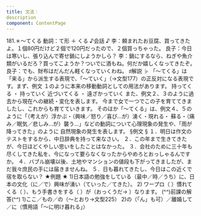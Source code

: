 ```yaml
---
title: 文法：
description
component: ContentPage
---
```



181.＊～てくる
動詞：て形 ＋ くる
♪会話 ♪
李：頼まれたお豆腐、買ってきたよ。１個80円だけど２個で120円だったので、２個買っちゃった。 良子：今日は寒いし、張り込んで寄せ鍋にしようかしら？
李：鍋にするなら、ねぎや魚介類がいるだろ？買ってこようか？ついでに酒もね。何だか嬉しくなってきたぞ。 良子：でも、財布はだんだん軽くなっていくわね。
♯解説 ♭
「～てくる」は「来る」から派生する表現で、「～ていく」（→文型177）の正反対になる表現です。まず、例文
１のように本来の移動動詞としての用法があります。 持ってくる ・ 持っていく 近づいてくる ・ 遠ざかっていく
また、例文２、３のように過去から現在への継続・変化を表します。 今まで女で一つでこの子を育ててきましたし、これからも育てていきます。 そのほか「～てくる」は、例文４、５のように「（考えが）浮かぶ・（興味／怒り／喜び…が）湧く・現れる・
蘇る・（痛み／眠気／悲しみ…が）襲う…」などの動詞について心理現象の発生や、「雨が降ってきた」のように 自然現象の発生を表します。
§例文 §
１．明日は作文のテストをするから、中日辞典を持って来なさい。
２．この年まで生きてきたが、今日ほどくやしい思いをしたことはなかった。
３．会社のために三十年も尽くしてきた私を、今になって要らなくなったからやめろとおっしゃるんですか。
４．バブル崩壊以後、土地やマンションの値段も下がってきましたが、まだ我々庶民の手には届きませんね。
５．日も暮れてきたし、今日はこの近くで宿を取らない？
★例題 ★
1)日本語の勉強をしている（最中／時／うち）に、日本の文化（に／で）興味が湧い（ていった／てきた）。
2) ワープロ（ ）慣れてくる（ ）、もう手書きをする（ ）が（おっくうだ→ ）なります。
(^^)前課の解答(^^)
1)ここ／もの／の（～とおり→文型225）
2)の（「ん」も可）／離婚して／に（慣用語「～に明け暮れる」）
